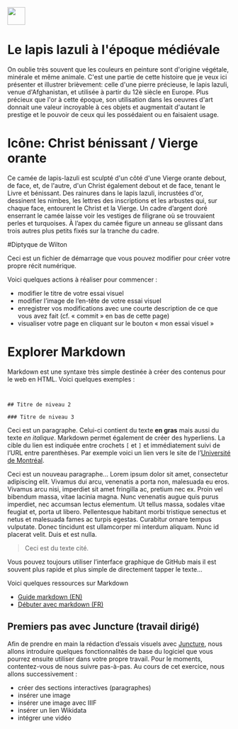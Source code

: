 <a href="https://juncture-digital.org"><img src="https://raw.githubusercontent.com/digitalArtHistory/recits-numeriques/main/images/btn_juncture.svg" style="height:40px"></a>

<param ve-config 
       title="depart" 
       banner="/images/ViennaDioscoridesFolio483vBirds.jpg" 
       layout="vertical">

# Le lapis lazuli à l'époque médiévale

On oublie très souvent que les couleurs en peinture sont d'origine végétale, minérale et même animale. C'est une partie de cette histoire que je veux ici présenter et illustrer brièvement: celle d'une pierre précieuse, le lapis lazuli, venue d'Afghanistan, et utilisée à partir du 12è siècle en Europe.  Plus précieux que l'or à cette époque, son utilisation dans les oeuvres d'art donnait une valeur incroyable à ces objets et augmentait d'autant le prestige et le pouvoir de ceux qui les possédaient ou en faisaient usage.  
<param ve-graphic 
  url="https://raw.githubusercontent.com/digitalArtHistory/recits-numeriques/main/26/0000809545_OG-1.JPG">

# Icône:  Christ bénissant / Vierge orante
Ce camée de lapis-lazuli est sculpté d'un côté d'une Vierge orante debout, de face, et, de l'autre, d'un Christ également debout et de face, tenant le Livre et bénissant. Des rainures dans le lapis lazuli, incrustées d'or, dessinent les nimbes, les lettres des inscriptions et les arbustes qui, sur chaque face, entourent le Christ et la Vierge. Un cadre d’argent doré enserrant le camée laisse voir les vestiges de filigrane où se trouvaient perles et turquoises. À l’apex du camée figure un anneau se glissant dans trois autres plus petits fixés sur la tranche du cadre.  
<param ve-image manifest="https://gallica.bnf.fr/iiif/ark:/12148/btv1b550097566/manifest.json" />

#Diptyque de Wilton

Ceci est un fichier de démarrage que vous pouvez modifier pour créer votre propre récit numérique.

Voici quelques actions à réaliser pour commencer :
- modifier le titre de votre essai visuel
- modifier l’image de l’en-tête de votre essai visuel
- enregistrer vos modifications avec une courte description de ce que vous avez fait (cf. « commit » en bas de cette page)
- visualiser votre page en cliquant sur le bouton « mon essai visuel »

# Explorer Markdown

Markdown est une syntaxe très simple destinée à créer des contenus pour le web en HTML. Voici quelques exemples :

```


## Titre de niveau 2

### Titre de niveau 3
```

Ceci est un paragraphe. Celui-ci contient du texte **en gras** mais aussi du texte *en italique*. Markdown permet également de créer des hyperliens. La cible du lien est indiquée entre crochets `[` et `]` et immédiatement suivi de l’URL entre parenthèses. Par exemple voici un lien vers le site de l’[Université de Montréal](http://www.umontreal.ca).

Ceci est un nouveau paragraphe...  Lorem ipsum dolor sit amet, consectetur adipiscing elit. Vivamus dui arcu, venenatis a porta non, malesuada eu eros. Vivamus arcu nisi, imperdiet sit amet fringilla ac, pretium nec ex. Proin vel bibendum massa, vitae lacinia magna. Nunc venenatis augue quis purus imperdiet, nec accumsan lectus elementum. Ut tellus massa, sodales vitae feugiat et, porta ut libero. Pellentesque habitant morbi tristique senectus et netus et malesuada fames ac turpis egestas. Curabitur ornare tempus vulputate. Donec tincidunt est ullamcorper mi interdum aliquam. Nunc id placerat velit. Duis et est nulla. 

> Ceci est du texte cité.

Vous pouvez toujours utiliser l’interface graphique de GitHub mais il est souvent plus rapide et plus simple de directement tapper le texte...

Voici quelques ressources sur Markdown
- [Guide markdown (EN)](https://docs.github.com/en/get-started/writing-on-github/getting-started-with-writing-and-formatting-on-github/basic-writing-and-formatting-syntax)
- [Débuter avec markdown (FR)](https://programminghistorian.org/fr/lecons/debuter-avec-markdown)

## Premiers pas avec Juncture (travail dirigé)

Afin de prendre en main la rédaction d’essais visuels avec [Juncture](https://juncture-digital.org/), nous allons introduire quelques fonctionnalités de base du logiciel que vous pourrez ensuite utiliser dans votre propre travail. Pour le moments, contentez-vous de nous suivre pas-à-pas. Au cours de cet exercice, nous allons successivement :
- créer des sections interactives (paragraphes)
- insérer une image
- insérer une image avec IIIF
- insérer un lien Wikidata
- intégrer une vidéo





